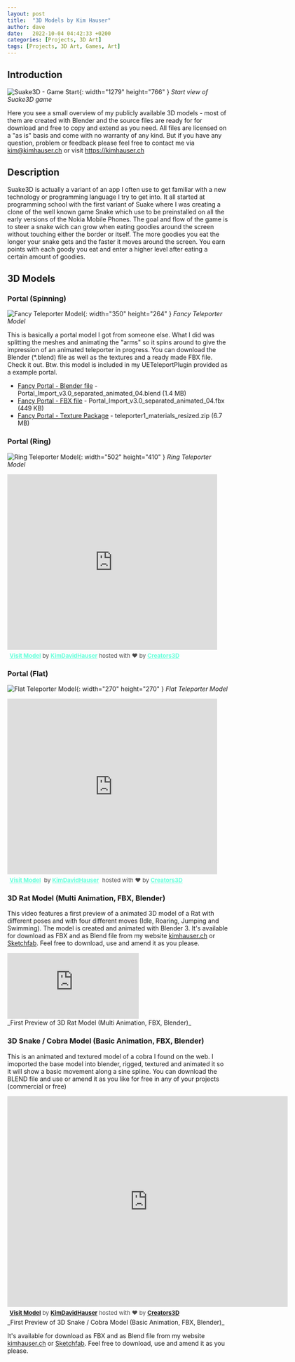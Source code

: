 ```yaml
---
layout: post
title:  "3D Models by Kim Hauser"
author: dave
date:   2022-10-04 04:42:33 +0200
categories: [Projects, 3D Art]
tags: [Projects, 3D Art, Games, Art]
---
```


## Introduction
![Suake3D - Game Start](../../assets/img/projects/suake3d/StartPositionFirst_sm_2.jpg){: width="1279" height="766" }
_Start view of Suake3D game_

Here you see a small overview of my publicly available 3D models - most of them are created with Blender and the source files are ready for for download and free to copy and extend as you need. All files are licensed on a "as is" basis and come with no warranty of any kind. But if you have any question, problem or feedback please feel free to contact me via <kim@kimhauser.ch> or visit <https://kimhauser.ch>

## Description
Suake3D is actually a variant of an app I often use to get familiar with a new technology or programming language I try to get into. It all started at programming school with the first variant of Suake where I was creating a clone of the well known game Snake which use to be preinstalled on all the early versions of the Nokia Mobile Phones. The goal and flow of the game is to steer a snake wich can grow when eating goodies around the screen without touching either the border or itself. The more goodies you eat the longer your snake gets and the faster it moves around the screen. You earn points with each goody you eat and enter a higher level after eating a certain amount of goodies.

## 3D Models
### Portal (Spinning)
![Fancy Teleporter Model](../../assets/img/projects/ueteleportplugin/Teleporter_FancyTeleporter_UE4_Screenshot_01.png){: width="350" height="264" }
_Fancy Teleporter Model_

This is basically a portal model I got from someone else. What I did was splitting the meshes and animating the "arms" so it spins around to give the impression of an animated teleporter in progress. You can download the Blender (\*.blend) file as well as the textures and a ready made FBX file. Check it out. Btw. this model is included in my UETeleportPlugin provided as a example portal.
- [Fancy Portal - Blender file](https://kimhauser.ch/downloads/3d/Models/Portals/SpinningPortal/Portal_Import_v3.0_separated_animated_04.blend) - Portal_Import_v3.0_separated_animated_04.blend (1.4 MB)
- [Fancy Portal - FBX file](https://kimhauser.ch/downloads/3d/Models/Portals/SpinningPortal/Portal_Import_v3.0_separated_animated_04.fbx) - Portal_Import_v3.0_separated_animated_04.fbx (449 KB)
- [Fancy Portal - Texture Package](https://kimhauser.ch/downloads/3d/Models/Portals/SpinningPortal/teleporter1_materials_resized.zip) - teleporter1_materials_resized.zip (6.7 MB)

### Portal (Ring)
![Ring Teleporter Model](../../assets/img/projects/ueteleportplugin/Teleporter_RingTeleporter_UE4_Screenshot_01.png){: width="502" height="410" }
_Ring Teleporter Model_
<div class="creators-embed-wrapper"><iframe allow="camera" src="https://v.creators3d.com/index.html?load=%2Fviews%2Fproduction%2Fitem%2F2022104%2F6634901966365969%2F6634901966365969.glb&autorotate=true&json-data=1664884030647&decrypt=1&tv=135" frameborder="0" allow="autoplay; fullscreen; vr" mozallowfullscreen="true" webkitallowfullscreen="true" style="border: none; width: 95%; height: 400px;"></iframe><p style="font-size: 13px; font-weight: normal; margin: 5px; color: #4A4A4A;"><a href="https://v.creators3d.com/index.html?load=%2Fviews%2Fproduction%2Fitem%2F2022104%2F6634901966365969%2F6634901966365969.glb&autorotate=true&json-data=1664884030647&decrypt=1&tv=135" target="_blank" style="font-weight: bold; color: #64FFDA;">Visit Model</a> by <a target="_blank" style="font-weight: bold; color: #64FFDA;" href="https://www.creators3d.com/artist/34082/KimDavidHauser">KimDavidHauser</a> hosted with ❤️️ by <a href="https://www.creators3d.com/home?ref=embed&var=34082" target="_blank" style="font-weight: bold; color: #64FFDA;">Creators3D</a></p></div>  

### Portal (Flat)
![Flat Teleporter Model](../../assets/img/projects/ueteleportplugin/Teleporter_FlatTeleporter_UE4_Screenshot_01.png){: width="270" height="270" }
_Flat Teleporter Model_
<div class="creators-embed-wrapper"><iframe allow="camera" src="https://v.creators3d.com/index.html?load=%2Fviews%2Fproduction%2Fitem%2F20221010%2F1155154898042712%2F1155154898042712.glb&autorotate=true&json-data=1665399184605&decrypt=1&tv=135" frameborder="0" allow="autoplay; fullscreen; vr" mozallowfullscreen="true" webkitallowfullscreen="true" style="border: none; width: 95%; height: 400px;"></iframe>
<p style="font-size: 13px; font-weight: normal; margin: 5px; color: #4A4A4A;">
<a href="https://v.creators3d.com/index.html?load=%2Fviews%2Fproduction%2Fitem%2F20221010%2F1155154898042712%2F1155154898042712.glb&autorotate=true&json-data=1665399184605&decrypt=1&tv=135" target="_blank" style="font-weight: bold; color: #64FFDA;">Visit Model</a>
 by <a target="_blank" style="font-weight: bold; color: #64FFDA;" href="https://www.creators3d.com/artist/34082/KimDavidHauser">KimDavidHauser</a>
 hosted with ❤️️ by <a href="https://www.creators3d.com/home?ref=embed&var=34082" target="_blank" style="font-weight: bold; color: #64FFDA;">Creators3D</a>
</p>
</div>

### 3D Rat Model (Multi Animation, FBX, Blender)
This video features a first preview of a animated 3D model of a Rat with different poses and with four different moves (Idle, Roaring, Jumping and Swimming). The model is created and animated with Blender 3. It's available for download as FBX and as Blend file from my website [kimhauser.ch](https://kimhauser.ch) or [Sketchfab](https://sketchfab.com/3d-models/rat-multi-animations-textured-c344c6ea50aa49a1b0a2719eac8593a0). Feel free to download, use and amend  it as you please.
<div class="container-responsive-iframe">
<iframe class="responsive-iframe" src="https://www.youtube.com/embed/na9RJR-v7CY" title="WormHole Effect No03" frameborder="0" allow="accelerometer; autoplay; clipboard-write; encrypted-media; gyroscope; picture-in-picture" allowfullscreen></iframe>
</div>
_First Preview of 3D Rat Model (Multi Animation, FBX, Blender)_

### 3D Snake / Cobra Model (Basic Animation, FBX, Blender)
This is an animated and textured model of a cobra I found on the web. I imoported the base model into blender,  rigged, textured and animated it so it will show a basic movement along a sine spline. You can download the BLEND file and use or amend it as you like for free in any of your projects (commercial or free)

<div class="creators-embed-wrapper"><iframe allow="camera" width="640" height="480" src="https://v.creators3d.com/index.html?load=%2Fviews%2Fproduction%2Fitem%2F20230523%2F1168975639308617%2F1168975639308617.glb&autorotate=true&json-data=1684867105426&decrypt=1&tv=147" frameborder="0" allow="autoplay; fullscreen; vr" mozallowfullscreen="true" webkitallowfullscreen="true" style="border: none"></iframe><p style="font-size: 13px; font-weight: normal; margin: 5px; color: #4A4A4A;"><a href="https://v.creators3d.com/index.html?load=%2Fviews%2Fproduction%2Fitem%2F20230523%2F1168975639308617%2F1168975639308617.glb&autorotate=true&json-data=1684867105426&decrypt=1&tv=147" target="_blank" style="font-weight: bold;" [ngStyle.color]="primaryColor">Visit Model</a> by <a target="_blank" style="font-weight: bold;" [ngStyle.color]="primaryColor" href="https://www.creators3d.com/artist/34082/KimDavidHauser">KimDavidHauser</a> hosted with ❤️️ by <a href="https://www.creators3d.com/home?ref=embed&var=34082" target="_blank" style="font-weight: bold;" [ngStyle.color]="primaryColor">Creators3D</a></p></div>
_First Preview of 3D Snake / Cobra Model (Basic Animation, FBX, Blender)_

It's available for download as FBX and as Blend file from my website [kimhauser.ch](https://kimhauser.ch) or [Sketchfab](https://sketchfab.com/3d-models/snake-cobra-animated-base-model-e2e55fd17aad4309ac4782b1d3e67c2f). Feel free to download, use and amend  it as you please.